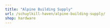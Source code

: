 ```yaml
---
title: "Alpine Building Supply"
url: /schuylkill-haven/alpine-building-supply/
shop: hardware
---
```

